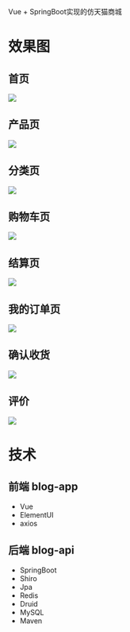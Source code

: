
Vue + SpringBoot实现的仿天猫商城

# 效果图

## 首页
![][image-1]

## 产品页
![][image-1]

## 分类页
![][image-2]

## 购物车页
![][image-3]

## 结算页
![][image-4]

## 我的订单页
![][image-5]

## 确认收货
![][image-6]

## 评价
![][image-7]

# 技术

## 前端  blog-app

- Vue
- ElementUI
- axios

## 后端  blog-api

- SpringBoot
- Shiro
- Jpa
- Redis
- Druid
- MySQL
- Maven




[image-1]:	/doucument/8145.png
[image-2]:	/doucument/8136.png
[image-3]:	/doucument/8143.png
[image-4]:	/doucument/8135.png
[image-5]:	/doucument/8134.png
[image-6]:	/doucument/8131.png
[image-7]:	/doucument/8129.png
[image-8]:	/doucument/8127.png
